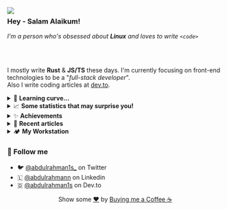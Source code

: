 <img align="left" src="https://i.ibb.co/ZJGDpqh/image.png">

### Hey - Salam Alaikum!
*I'm a person who's obsessed about **Linux** and loves to write `<code>`*

<br/><br/>

I mostly write **Rust** & **JS/TS** these days. I'm currently focusing on front-end technologies to be a "*full-stack developer*". <br/>
Also I write coding articles at [dev.to](https://dev.to/abdulrahman1s).

<details>
<summary>🚀 <b>Learning curve...</b></summary>

- [X] Programming Foundations
- [ ] Full Stack Developer
  - [X] Backend
  - [ ] Frontend (Mostly done)
- [ ] Things I wish to learn this year!
  - [X] Rust
  - [ ] Go
  - [ ] Kotlin
  - [ ] C#
  - [ ] Flutter
  - [X] Shell Scripting
</details>

<details>

<summary>📈 <b>Some statistics that may surprise you!</b></summary>

Note: Organizations statistics don't get applied.


![statistics](assets/statistics.svg)

</details>

<details>
<summary>✨ <b>Achievements</b></summary>

![achievements](assets/achievements.svg)
</details>

<details>
<summary>👀 <b>Recent articles</b></summary>

[![articles](assets/articles.svg)](https://dev.to/abdulrahman1s)
</details>

<details>
<summary>🏕 <b>My Workstation</b></summary>

- **PC:** i3 3110M + 4GB of RAM
- **OS:** Arch linux
- **Code Editor:** Neovim
  - All of my configurations can be found [here](https://github.com/abdulrahman1s/dotfiles).
- **Browser:** Brave Browser

</details>


### 💬 Follow me
- 🐦 [@abdulrahman1s_](https://twitter.com/TheMaestro1s) on Twitter
- 🇱 [@abdulrahmann](https://linkedin.com/in/abdulrahmann) on Linkedin
- 🇩 [@abdulrahman1s](https://dev.to/abdulrahman1s) on Dev.to

<div align="center">
    Show some <a href="https://quran.com/en/saba/39">❤️</a> by <a href="https://ko-fi.com/abdulrahman1s">Buying me a Coffee ☕</a>
</div>
